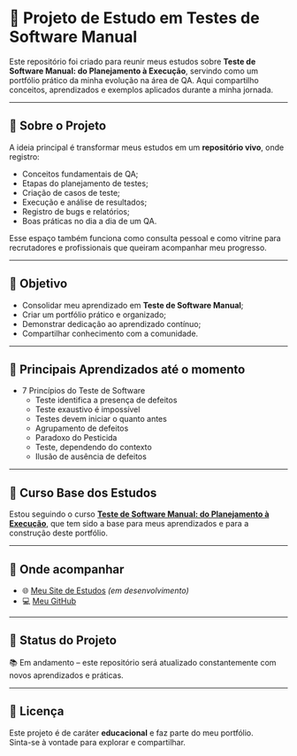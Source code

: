 # 🧪 Projeto de Estudo em Testes de Software Manual  

Este repositório foi criado para reunir meus estudos sobre **Teste de Software Manual: do Planejamento à Execução**, servindo como um portfólio prático da minha evolução na área de QA. Aqui compartilho conceitos, aprendizados e exemplos aplicados durante a minha jornada.  

---

## 📖 Sobre o Projeto  

A ideia principal é transformar meus estudos em um **repositório vivo**, onde registro:  
- Conceitos fundamentais de QA;  
- Etapas do planejamento de testes;  
- Criação de casos de teste;  
- Execução e análise de resultados;  
- Registro de bugs e relatórios;  
- Boas práticas no dia a dia de um QA.  

Esse espaço também funciona como consulta pessoal e como vitrine para recrutadores e profissionais que queiram acompanhar meu progresso.  

---

## 🎯 Objetivo  

- Consolidar meu aprendizado em **Teste de Software Manual**;  
- Criar um portfólio prático e organizado;  
- Demonstrar dedicação ao aprendizado contínuo;  
- Compartilhar conhecimento com a comunidade.  

---

## 📌 Principais Aprendizados até o momento  

* 7 Princípios do Teste de Software
    * Teste identifica a presença de defeitos
    * Teste exaustivo é impossível
    * Testes devem iniciar o quanto antes
    * Agrupamento de defeitos
    * Paradoxo do Pesticida
    * Teste, dependendo do contexto
    * Ilusão de ausência de defeitos



---

## 🚀 Curso Base dos Estudos  

Estou seguindo o curso [**Teste de Software Manual: do Planejamento à Execução**](https://www.udemy.com/course/teste-de-software-manual-do-planejamento-a-execucao/?couponCode=MT250929G4), que tem sido a base para meus aprendizados e para a construção deste portfólio.  

---

## 🔗 Onde acompanhar  

- 🌐 [Meu Site de Estudos](#) _(em desenvolvimento)_  
- 💻 [Meu GitHub](https://github.com/)  

---

## 📌 Status do Projeto  

📚 Em andamento – este repositório será atualizado constantemente com novos aprendizados e práticas.  

---

## 📜 Licença  

Este projeto é de caráter **educacional** e faz parte do meu portfólio.  
Sinta-se à vontade para explorar e compartilhar.  